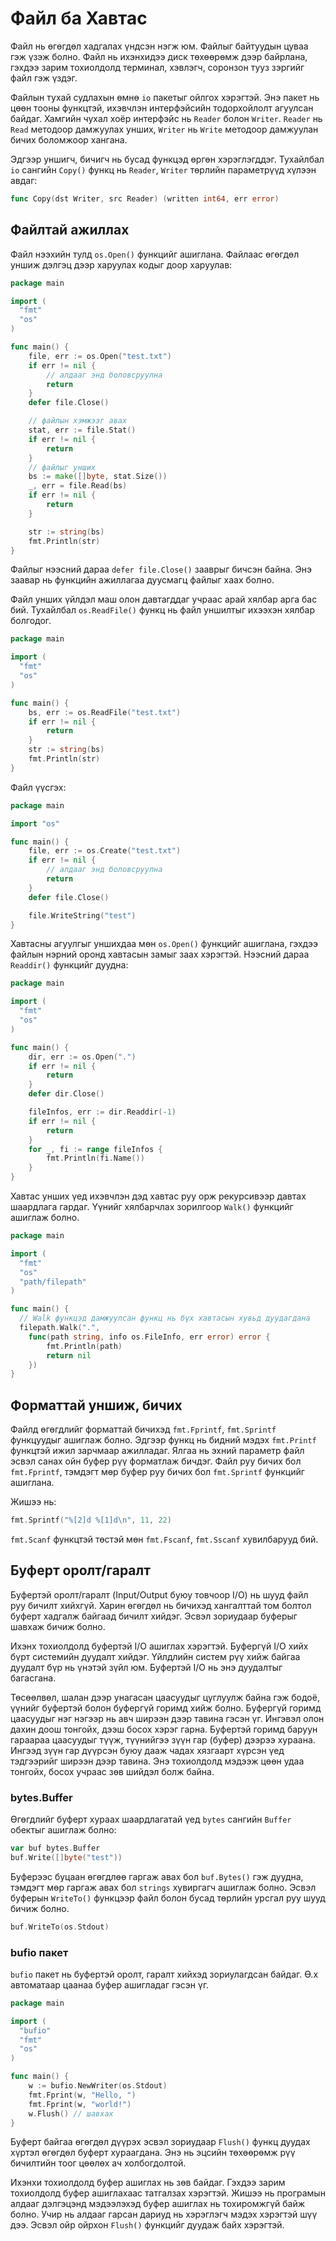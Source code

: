 # Файл ба Хавтас

Файл нь өгөгдөл хадгалах үндсэн нэгж юм. Файлыг байтуудын цуваа гэж үзэж болно. Файл нь ихэнхидээ диск төхөөрөмж дээр байрлана, гэхдээ зарим тохиолдолд терминал, хэвлэгч, соронзон тууз зэргийг файл гэж үздэг.

Файлын тухай судлахын өмнө `io` пакетыг ойлгох хэрэгтэй. Энэ пакет нь цөөн тооны функцтэй, ихэвчлэн интерфэйсийн тодорхойлолт агуулсан байдаг. Хамгийн чухал хоёр интерфэйс нь `Reader` болон `Writer`. `Reader` нь `Read` методоор дамжуулах унших, `Writer` нь `Write` методоор дамжуулан бичих боломжоор хангана.

Эдгээр уншигч, бичигч нь бусад функцэд өргөн хэрэглэгддэг. Тухайлбал `io` сангийн `Copy()` функц нь `Reader`, `Writer` төрлийн параметрүүд хүлээн авдаг:

```go
func Copy(dst Writer, src Reader) (written int64, err error)
```

## Файлтай ажиллах

Файл нээхийн тулд `os.Open()` функцийг ашиглана. Файлаас өгөгдөл уншиж дэлгэц дээр харуулах кодыг доор харуулав:

```go
package main

import (
  "fmt"
  "os"
)

func main() {
    file, err := os.Open("test.txt")
    if err != nil {
        // алдааг энд боловсруулна
        return
    }
    defer file.Close()

    // файлын хэмжээг авах
    stat, err := file.Stat()
    if err != nil {
        return
    }
    // файлыг унших
    bs := make([]byte, stat.Size())
    _, err = file.Read(bs)
    if err != nil {
        return
    }

    str := string(bs)
    fmt.Println(str)
}
```

Файлыг нээсний дараа `defer file.Close()` зааврыг бичсэн байна. Энэ заавар нь функцийн ажиллагаа дуусмагц файлыг хаах болно.

Файл унших үйлдэл маш олон давтагддаг учраас арай хялбар арга бас бий. Тухайлбал `os.ReadFile()` функц нь файл уншилтыг ихээхэн хялбар болгодог.

```go
package main

import (
  "fmt"
  "os"
)

func main() {
    bs, err := os.ReadFile("test.txt")
    if err != nil {
        return
    }
    str := string(bs)
    fmt.Println(str)
}
```

Файл үүсгэх:

```go
package main

import "os"

func main() {
    file, err := os.Create("test.txt")
    if err != nil {
        // алдааг энд боловсруулна
        return
    }
    defer file.Close()

    file.WriteString("test")
}
```

Хавтасны агуулгыг уншихдаа мөн `os.Open()` функцийг ашиглана, гэхдээ файлын нэрний оронд хавтасын замыг заах хэрэгтэй. Нээсний дараа `Readdir()` функцийг дуудна:

```go
package main

import (
  "fmt"
  "os"
)

func main() {
    dir, err := os.Open(".")
    if err != nil {
        return
    }
    defer dir.Close()

    fileInfos, err := dir.Readdir(-1)
    if err != nil {
        return
    }
    for _, fi := range fileInfos {
        fmt.Println(fi.Name())
    }
}
```

Хавтас унших үед ихэвчлэн дэд хавтас руу орж рекурсивээр давтах шаардлага гардаг. Үүнийг хялбарчлах зорилгоор `Walk()` функцийг ашиглаж болно.

```go
package main

import (
  "fmt"
  "os"
  "path/filepath"
)

func main() {
  // Walk функцэд дамжуулсан функц нь бүх хавтасын хувьд дуудагдана
  filepath.Walk(".",
    func(path string, info os.FileInfo, err error) error {
        fmt.Println(path)
        return nil
    })
}
```

## Форматтай уншиж, бичих

Файлд өгөгдлийг форматтай бичихэд `fmt.Fprintf`, `fmt.Sprintf` функцуудыг ашиглаж болно. Эдгээр функц нь бидний мэдэх `fmt.Printf` функцтэй ижил зарчмаар ажилладаг. Ялгаа нь эхний параметр файл эсвэл санах ойн буфер рүү форматлаж бичдэг. Файл руу бичих бол `fmt.Fprintf`, тэмдэгт мөр буфер руу бичих бол `fmt.Sprintf` функцийг ашиглана.

Жишээ нь:

```go
fmt.Sprintf("%[2]d %[1]d\n", 11, 22)
```

`fmt.Scanf` функцтэй төстэй мөн `fmt.Fscanf`, `fmt.Sscanf` хувилбарууд бий.

## Буферт оролт/гаралт

Буфертэй оролт/гаралт \(Input/Output буюу товчоор I/O\) нь шууд файл руу бичилт хийхгүй. Харин өгөгдөл нь бичихэд хангалттай том болтол буферт хадгалж байгаад бичилт хийдэг. Эсвэл зориудаар буферыг шавхаж бичиж болно.

Ихэнх тохиолдолд буфертэй I/O ашиглах хэрэгтэй. Буфергүй I/O хийх бүрт системийн дуудалт хийдэг. Үйлдлийн систем рүү хийж байгаа дуудалт бүр нь үнэтэй зүйл юм. Буфертэй I/O нь энэ дуудалтыг багасгана.

Төсөөлвөл, шалан дээр унагасан цаасуудыг цуглуулж байна гэж бодоё, үүнийг буфертэй болон буфергүй горимд хийж болно. Буфергүй горимд цаасуудыг нэг нэгээр нь авч ширээн дээр тавина гэсэн үг. Ингэвэл олон дахин доош тонгойх, дээш босох хэрэг гарна. Буфертэй горимд баруун гараараа цаасуудыг түүж, түүнийгээ зүүн гар \(буфер\) дээрээ хураана. Ингээд зүүн гар дүүрсэн буюу дааж чадах хязгаарт хүрсэн үед тэдгээрийг ширээн дээр тавина. Энэ тохиолдолд мэдээж цөөн удаа тонгойх, босох учраас зөв шийдэл болж байна.

### bytes.Buffer

Өгөгдлийг буферт хураах шаардлагатай үед `bytes` сангийн `Buffer` обектыг ашиглаж болно:

```go
var buf bytes.Buffer
buf.Write([]byte("test"))
```

Буферээс буцаан өгөгдлөө гаргаж авах бол `buf.Bytes()` гэж дуудна, тэмдэгт мөр гаргаж авах бол `strings` хувиргагч ашиглаж болно. Эсвэл буферын `WriteTo()` функцээр файл болон бусад төрлийн урсгал руу шууд бичиж болно.

```go
buf.WriteTo(os.Stdout)
```

### bufio пакет

`bufio` пакет нь буфертэй оролт, гаралт хийхэд зориулагдсан байдаг. Ө.х автоматаар цаанаа буфер ашигладаг гэсэн үг.

```go
package main

import (
  "bufio"
  "fmt"
  "os"
)

func main() {
    w := bufio.NewWriter(os.Stdout)
    fmt.Fprint(w, "Hello, ")
    fmt.Fprint(w, "world!")
    w.Flush() // шавхах
}
```

Буферт байгаа өгөгдөл дүүрэх эсвэл зориудаар `Flush()` функц дуудах хүртэл өгөгдөл буферт хураагдана. Энэ нь эцсийн төхөөрөмж рүү бичилтийн тоог цөөлөх ач холбогдолтой.

Ихэнхи тохиолдолд буфер ашиглах нь зөв байдаг. Гэхдээ зарим тохиолдолд буфер ашиглахаас татгалзах хэрэгтэй. Жишээ нь програмын алдааг дэлгэцэнд мэдээлэхэд буфер ашиглах нь тохиромжгүй байж болно. Учир нь алдааг гарсан дариуд нь хэрэглэгч мэдэх хэрэгтэй шүү дээ. Эсвэл ойр ойрхон `Flush()` функцийг дуудаж байх хэрэгтэй.

